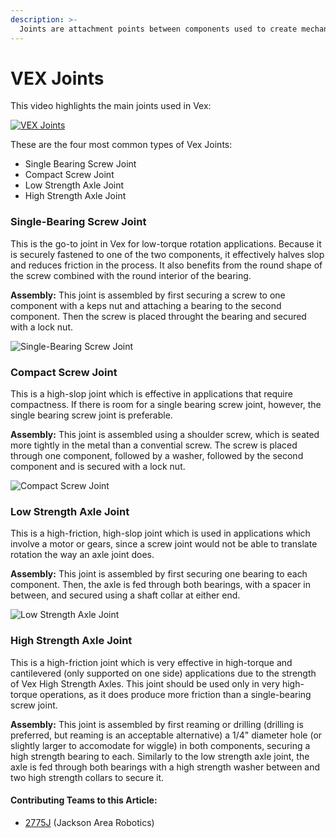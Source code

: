 ```yaml
---
description: >-
  Joints are attachment points between components used to create mechanisms based on rotation.
---
```


# VEX Joints

This video highlights the main joints used in Vex:

[![VEX Joints](http://img.youtube.com/vi/rhfNeMwAKnI/0.jpg)](https://www.youtube.com/watch?v=rhfNeMwAKnI "VEX Joints")

These are the four most common types of Vex Joints:

- Single Bearing Screw Joint
- Compact Screw Joint
- Low Strength Axle Joint
- High Strength Axle Joint

### Single-Bearing Screw Joint 

This is the go-to joint in Vex for low-torque rotation applications. Because it is securely fastened to one of the two components, it effectively halves slop and reduces friction in the process. It also benefits from the round shape of the screw combined with the round interior of the bearing.

**Assembly:** This joint is assembled by first securing a screw to one component with a keps nut and attaching a bearing to the second component. Then the screw is placed throught the bearing and secured with a lock nut.

![Single-Bearing Screw Joint ](https://user-images.githubusercontent.com/65926085/83469437-4ffe8380-a445-11ea-9b6a-3cc6337e52f2.png)

### Compact Screw Joint

This is a high-slop joint which is effective in applications that require compactness. If there is room for a single bearing screw joint, however, the single bearing screw joint is preferable.

**Assembly:** This joint is assembled using a shoulder screw, which is seated more tightly in the metal than a convential screw. The screw is placed through one component, followed by a washer, followed by the second component and is secured with a lock nut.

![Compact Screw Joint](https://user-images.githubusercontent.com/65926085/83469696-006c8780-a446-11ea-867c-2699c3b91796.png)

### Low Strength Axle Joint

This is a high-friction, high-slop joint which is used in applications which involve a motor or gears, since a screw joint would not be able to translate rotation the way an axle joint does. 

**Assembly:** This joint is assembled by first securing one bearing to each component. Then, the axle is fed through both bearings, with a spacer in between, and secured using a shaft collar at either end.

![Low Strength Axle Joint](https://user-images.githubusercontent.com/65926085/83472269-7116a280-a44c-11ea-8b68-a255596834f0.png)

### High Strength Axle Joint

This is a high-friction joint which is very effective in high-torque and cantilevered (only supported on one side) applications due to the strength of Vex High Strength Axles. This joint should be used only in very high-torque operations, as it does produce more friction than a single-bearing screw joint.

**Assembly:** This joint is assembled by first reaming or drilling (drilling is preferred, but reaming is an acceptable alternative) a 1/4" diameter hole (or slightly larger to accomodate for wiggle) in both components, securing a high strength bearing to each. Similarly to the low strength axle joint, the axle is fed through both bearings with a high strength washer between and two high strength collars to secure it.

#### Contributing Teams to this Article:

* [2775J](https://www.youtube.com/channel/UCxpfFq6ShDvgmU9P4y6rc_Q?view_as=subscriber) \(Jackson Area Robotics\)
